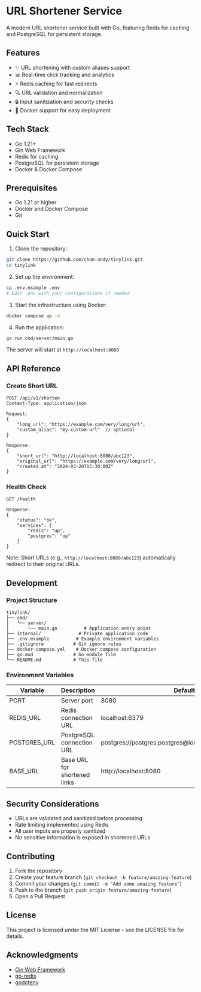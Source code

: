 # URL Shortener Service

A modern URL shortener service built with Go, featuring Redis for caching and PostgreSQL for persistent storage.

## Features

- ✨ URL shortening with custom aliases support
- 📊 Real-time click tracking and analytics
- ⚡ Redis caching for fast redirects
- 🔍 URL validation and normalization
- 🔒 Input sanitization and security checks
- 🐳 Docker support for easy deployment

## Tech Stack

- Go 1.21+
- Gin Web Framework
- Redis for caching
- PostgreSQL for persistent storage
- Docker & Docker Compose

## Prerequisites

- Go 1.21 or higher
- Docker and Docker Compose
- Git

## Quick Start

1. Clone the repository:
```bash
git clone https://github.com/chan-andy/tinylink.git
cd tinylink
```

2. Set up the environment:
```bash
cp .env.example .env
# Edit .env with your configurations if needed
```

3. Start the infrastructure using Docker:
```bash
docker compose up -d
```

4. Run the application:
```bash
go run cmd/server/main.go
```

The server will start at `http://localhost:8080`

## API Reference

### Create Short URL
```http
POST /api/v1/shorten
Content-Type: application/json

Request:
{
    "long_url": "https://example.com/very/long/url",
    "custom_alias": "my-custom-url"  // optional
}

Response:
{
    "short_url": "http://localhost:8080/abc123",
    "original_url": "https://example.com/very/long/url",
    "created_at": "2024-03-20T15:30:00Z"
}
```

### Health Check
```http
GET /health

Response:
{
    "status": "ok",
    "services": {
        "redis": "up",
        "postgres": "up"
    }
}
```

Note: Short URLs (e.g., `http://localhost:8080/abc123`) automatically redirect to their original URLs.

## Development

### Project Structure
```
tinylink/
├── cmd/
│   └── server/
│       └── main.go          # Application entry point
├── internal/              # Private application code
├── .env.example          # Example environment variables
├── .gitignore           # Git ignore rules
├── docker-compose.yml    # Docker compose configuration
├── go.mod               # Go module file
└── README.md            # This file
```

### Environment Variables

| Variable | Description | Default |
|----------|-------------|---------|
| PORT | Server port | 8080 |
| REDIS_URL | Redis connection URL | localhost:6379 |
| POSTGRES_URL | PostgreSQL connection URL | postgres://postgres:postgres@localhost:5432/urlshortener |
| BASE_URL | Base URL for shortened links | http://localhost:8080 |

## Security Considerations

- URLs are validated and sanitized before processing
- Rate limiting implemented using Redis
- All user inputs are properly sanitized
- No sensitive information is exposed in shortened URLs

## Contributing

1. Fork the repository
2. Create your feature branch (`git checkout -b feature/amazing-feature`)
3. Commit your changes (`git commit -m 'Add some amazing feature'`)
4. Push to the branch (`git push origin feature/amazing-feature`)
5. Open a Pull Request

## License

This project is licensed under the MIT License - see the LICENSE file for details.

## Acknowledgments

- [Gin Web Framework](https://github.com/gin-gonic/gin)
- [go-redis](https://github.com/redis/go-redis)
- [godotenv](https://github.com/joho/godotenv) 
